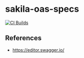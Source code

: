 # sakila-oas-specs

[![CI Builds](https://github.com/jabrena/sakila-oas-specs/actions/workflows/build.yaml/badge.svg)](https://github.com/jabrena/sakila-oas-specs/actions/workflows/build.yaml)

## References

- https://editor.swagger.io/